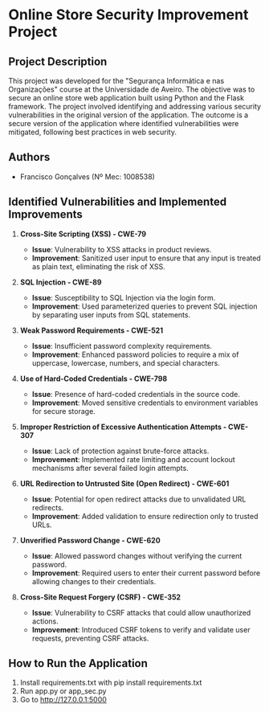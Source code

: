 # Online Store Security Improvement Project

## Project Description

This project was developed for the "Segurança Informática e nas Organizações" course at the Universidade de Aveiro. The objective was to secure an online store web application built using Python and the Flask framework. The project involved identifying and addressing various security vulnerabilities in the original version of the application. The outcome is a secure version of the application where identified vulnerabilities were mitigated, following best practices in web security.

## Authors

- Francisco Gonçalves (Nº Mec: 1008538)

## Identified Vulnerabilities and Implemented Improvements

1. **Cross-Site Scripting (XSS) - CWE-79**
   - **Issue**: Vulnerability to XSS attacks in product reviews.
   - **Improvement**: Sanitized user input to ensure that any input is treated as plain text, eliminating the risk of XSS.

2. **SQL Injection - CWE-89**
   - **Issue**: Susceptibility to SQL Injection via the login form.
   - **Improvement**: Used parameterized queries to prevent SQL injection by separating user inputs from SQL statements.

3. **Weak Password Requirements - CWE-521**
   - **Issue**: Insufficient password complexity requirements.
   - **Improvement**: Enhanced password policies to require a mix of uppercase, lowercase, numbers, and special characters.

4. **Use of Hard-Coded Credentials - CWE-798**
   - **Issue**: Presence of hard-coded credentials in the source code.
   - **Improvement**: Moved sensitive credentials to environment variables for secure storage.

5. **Improper Restriction of Excessive Authentication Attempts - CWE-307**
   - **Issue**: Lack of protection against brute-force attacks.
   - **Improvement**: Implemented rate limiting and account lockout mechanisms after several failed login attempts.

6. **URL Redirection to Untrusted Site (Open Redirect) - CWE-601**
   - **Issue**: Potential for open redirect attacks due to unvalidated URL redirects.
   - **Improvement**: Added validation to ensure redirection only to trusted URLs.

7. **Unverified Password Change - CWE-620**
   - **Issue**: Allowed password changes without verifying the current password.
   - **Improvement**: Required users to enter their current password before allowing changes to their credentials.

8. **Cross-Site Request Forgery (CSRF) - CWE-352**
   - **Issue**: Vulnerability to CSRF attacks that could allow unauthorized actions.
   - **Improvement**: Introduced CSRF tokens to verify and validate user requests, preventing CSRF attacks.

## How to Run the Application

1. Install requirements.txt with pip install requirements.txt
2. Run app.py or app_sec.py
3. Go to http://127.0.0.1:5000
